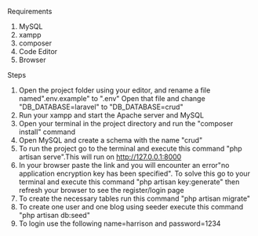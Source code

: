  Requirements
1. MySQL
2. xampp
3. composer
4. Code Editor
5. Browser

Steps
1. Open the project folder using your editor, and rename a file named".env.example" to ".env" Open that file and change "DB_DATABASE=laravel" to "DB_DATABASE=crud"
2. Run your xampp and start the Apache server and MySQL
3. Open your terminal in the project directory and run the "composer install" command
4. Open MySQL and create a schema with the name "crud"
5. To run the project go to the terminal and execute this command "php artisan serve".This will run on http://127.0.0.1:8000
6. In your browser paste the link and you will encounter an error"no application encryption key has been specified". To solve this go to your terminal and execute 
   this command "php artisan key:generate" then refresh your browser to see the register/login page
7. To create the necessary tables run this command "php artisan migrate"
8. To create one user and one blog using seeder execute this command "php artisan db:seed"
9. To login use the following name=harrison and password=1234
